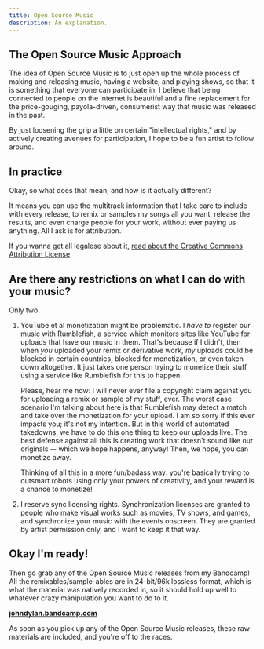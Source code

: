 ```yaml
---
title: Open Source Music
description: An explanation.
---
```


## The Open Source Music Approach

The idea of Open Source Music is to just open up the whole process of making and releasing music,
having a website, and playing shows, so that it is something that everyone can participate in. 
I believe that being connected to people on the internet is beautiful and a fine replacement for
the price-gouging, payola-driven, consumerist way that music was released in the past. 

By just loosening the grip a little on certain "intellectual rights," and by actively creating avenues
for participation, I hope to be a fun artist to follow around.

## In practice

Okay, so what does that mean, and how is it actually different?

It means you can use the multitrack information that I take care to include with every release, to remix or samples my songs all you want, release the results, and even charge people for your work, without ever paying us anything. All I ask is for attribution. 

If you wanna get all legalese about it, [read about the Creative Commons Attribution License](https://creativecommons.org/licenses/by/2.0/).
  
## Are there any restrictions on what I can do with your music?

Only two. 

1. YouTube et al monetization might be problematic. I *have to* register our music with Rumblefish,
   a service which monitors sites like YouTube for uploads that have our music in them. That's because
   if I didn't, then when *you* uploaded your remix or derivative work, *my* uploads could be blocked
   in certain countries, blocked for monetization, or even taken down altogether. It just takes one person
   trying to monetize their stuff using a service like Rumblefish for this to happen.
   
   Please, hear me now: I will never ever file a copyright claim against you for uploading a remix or
   sample of my stuff, ever. The worst case scenario I'm talking about here is that Rumblefish
   may detect a match and take over the monetization for your upload. I am so sorry
   if this ever impacts you; it's not my intention. But in this world of automated takedowns, we have
   to do this one thing to keep our uploads live. The best defense against all this is creating work
   that doesn't sound like our originals -- which we hope happens, anyway! Then, we hope, you can 
   monetize away. 
   
   Thinking of all this in a more fun/badass way: you're basically trying to outsmart robots
   using only your powers of creativity, and your reward is a chance to monetize!
2. I reserve sync licensing rights. Synchronization licenses are granted to people who make visual
   works such as movies, TV shows, and games, and synchronize your music with the events onscreen. They
   are granted by artist permission only, and I want to keep it that way.
   
## Okay I'm ready!

Then go grab any of the Open Source Music releases from my Bandcamp! All the remixables/sample-ables are
in 24-bit/96k lossless format, which is what the material was natively recorded in, so it should hold up
well to whatever crazy manipulation you want to do to it. 

[**johndylan.bandcamp.com**](http://johndylan.bandcamp.com)

As soon as you pick up any of the Open Source Music releases, these raw materials are included, and you're
off to the races.
